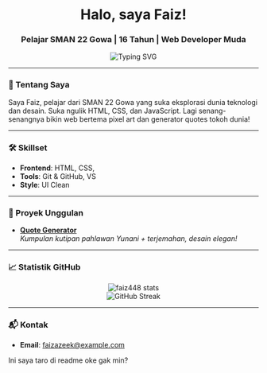<h1 align="center">Halo, saya Faiz!</h1>
<h3 align="center">Pelajar SMAN 22 Gowa | 16 Tahun | Web Developer Muda</h3>

<p align="center">
  <img src="https://readme-typing-svg.herokuapp.com?font=Fira+Code&size=18&pause=1000&center=true&vCenter=true&width=435&lines=Welcome+to+my+GitHub!;Web+Dev+in+Progress...;Lagi+ngoding+pakai+kopi+%26+semangat!" alt="Typing SVG" />
</p>

---

### 🚀 Tentang Saya
Saya Faiz, pelajar dari SMAN 22 Gowa yang suka eksplorasi dunia teknologi dan desain. Suka ngulik HTML, CSS, dan JavaScript. Lagi senang-senangnya bikin web bertema pixel art dan generator quotes tokoh dunia!

---

### 🛠️ Skillset
- **Frontend**: HTML, CSS,
- **Tools**: Git & GitHub, VS 
- **Style**: UI Clean

---

### 🌟 Proyek Unggulan
- [**Quote Generator**](https://github.com/faiz448/quote-generator)  
  *Kumpulan kutipan pahlawan Yunani + terjemahan, desain elegan!*


---

### 📈 Statistik GitHub
<p align="center">
  <img src="https://github-readme-stats.vercel.app/api?username=faiz448&show_icons=true&theme=tokyonight" alt="faiz448 stats" />
  <br>
  <img src="https://github-readme-streak-stats.herokuapp.com?user=faiz448&theme=tokyonight" alt="GitHub Streak" />
</p>

---

### 📬 Kontak
- **Email**: faizazeek@example.com

Ini saya taro di readme oke gak min? 
